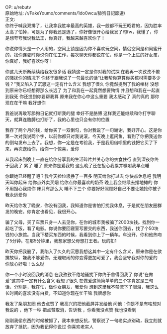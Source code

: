 
OP: u/rebutv  
原始地址: /r/FakeYoumo/comments/1do0wcu/舔狗日記節選/  
正文:  
你终于喊我双排了，让我拿我胜率最高的英雄，我一般都不玩王昭君的，因为胜率太高了怕掉，可是为了你我还是选了，你好像很开心给我发了句fw，我懂了，你是想夸夸我说我法王，你真好，我越来越喜欢你了！ ​​​

你说你情头是一个人用的，空间上锁是因为你不喜欢玩空间，情侣空间是和闺蜜开的，找你连麦时你说你在忙工作，每次聊天你都说在忙，你是一个上进的好女孩，你真好，我好喜欢你呀！ 

你这几天断断续续给我发很多话 我猜这一定是你对我的试探 在我再一次孜孜不倦的骚扰你的情况下 你终于跟我说了一句最长的话“让我帮你算算你买棺材需要多少钱？”我又陷入了沉思这一定有什么含义 我想了很久 你竟然提到了我的棺材 没想到原来你已经想得那么长远了 为了和我在一起竟然想要殉情 并且想和我在一起直到我死 你还提到你要帮我算 原来我在你心中这么重要 我太感动了 真的真的 那你现在在干嘛 我好想你

我爸说再敢写舔狗日记就打断我的腿 幸好不是胳膊 这样我还能继续和你打字聊天，就算连胳膊也打断了，我的心里也只会有你的位置 ​​​

我存了两个月的钱，给你买了一双倒勾，你对我说了一句谢谢，我好开心。这是你第一次对我说两个字，以前你都只对我说滚。今天晚上逛闲鱼，看到了你把我送你的倒勾发布上去了。我想，你一定是在考验我，于是我用借呗里的钱把它买了下来，再次送给你，给你一个惊喜，爱你 ​​​

  
从我起床到晚上一直在给你分享我的生活碎片并关心你的衣食住行 直到深夜你终于回我了 累了 睡了 原来你是爱我的 这么晚了还在担心我累并嘱咐我早点睡 ​​​

  
你跟她已经醒了吧？我今天捡垃圾挣了一百多 明天给你打过去 你快点休息吧 我明天叫你起床 给你点外卖买烟 给你点你最喜欢的奶茶 晚上我会继续去摆地摊的 你不用担心我烦你 床只有那么大 睡不下三个 你要好好照顾好自己不要让她抢你被子 我永远爱你 ​​​

昨天给你发了晚安，你没有回我，我知道你是害怕打扰我休息，于是就在朋友圈群发的晚安。你肯定也看见，我很开心。 ​​​

骗了父母，买了车票只身一人去见你，在你的城市我被骗了2000块钱。找到你一起吃了饭，看了电影。你说你要回寝室写要交的东西，我送你回去，找了个50块钱的小旅馆。当我下楼买东西的时候，我看到你上了一辆车。车没开，你和他热吻了5分钟。在那5分钟里，我想家想父母想打王者。玩的扣1 ​​​

昨天你把我删了，我陷入了久久的沉思我想这其中一定有什么含义，原来你是在欲擒故纵，嫌我不够爱你，无理取闹的你变得更加可爱了，我会坚守我对你的爱的 你放心好啦！么么哒

你一个小时没回我的消息 在我孜孜不倦地骚扰下你终于舍得回我了 你说“在做爱”这其中一定有什么含义 我想了很久 在做爱这简简单单的三个字肯定是三句话，分别是，我在忙，做你女朋友，我爱你  想到这里我不禁流下了眼泪，我这么长时间的喜欢没有白费，不知道你现在忙干嘛  我很想你 ​​​

我发了条朋友圈 他去点赞了 我高兴的把他截屏并发给他 问他：你是不是有啥想对我说的 ，他下一秒 把点赞取消，告诉我 ，你看我没点赞 我也没看到 

刚刚我偷东西的时候被抓了，我本来想反抗，警察说了一句老实点别动，我立刻就放弃了抵抗，因为我记得你说过 你喜欢老实人



